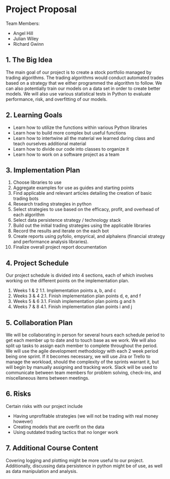 # Project Proposal #
Team Members:
-   Angel Hill
-   Julian Wiley
-   Richard Gwinn
## 1. The Big Idea ##
The main goal of our project is to create a stock portfolio managed by trading algorithms. The trading algorithms would conduct automated trades based on a strategy that we either programmed the algorithm to follow. We can also potentially train our models on a data set in order to create better models. We will also use various statistical tests in Python to evaluate performance, risk, and overfitting of our models.
## 2. Learning Goals ## 
-   Learn how to utilize the functions within various Python libraries
-   Learn how to build more complex but useful functions
-   Learn how to intertwine all the material we learned during class and teach ourselves additional material    
-   Learn how to divide our code into classes to organize it
-   Learn how to work on a software project as a team
## 3.  Implementation Plan ##
1.  Choose libraries to use     
2.  Aggregate examples for use as guides and starting points
3.  Find applicable and relevant articles detailing the creation of basic trading bots 
4.  Research trading strategies in python
5.  Select strategies to use based on the efficacy, profit, and overhead of each algorithm
6.  Select data persistence strategy / technology stack
7.  Build out the initial trading strategies using the applicable libraries 
8.  Record the results and iterate on the each bot 
9.  Create reports using pyfolio, empyrical, and alphalens (financial strategy and performance analysis libraries).
10.  Finalize overall project report documentation
## 4. Project Schedule ##
Our project schedule is divided into 4 sections, each of which involves working on the different points on the implementation plan. 
1.  Weeks 1 & 2 
	1.1.  Implementation points a, b, and c
2.  Weeks 3 & 4
	2.1.  Finish implementation plan points d, e, and f
3.  Weeks 5 & 6 
	3.1.  Finish implementation plan points g and h
4.  Weeks 7 & 8
	4.1.  Finish implementation plan points i and j

## 5. Collaboration Plan ##
We will be collaborating in person for several hours each schedule period to get each member up to date and to touch base as we work. We will also split up tasks to assign each member to complete throughout the period. We will use the agile development methodology with each 2 week period being one sprint. If it becomes necessary, we will use Jira or Trello to manage the workload, should the complexity of the sprints warrant it, but will begin by manually assigning and tracking work. Slack will be used to communicate between team members for problem solving, check-ins, and miscellaneous items between meetings.
## 6. Risks ##
Certain risks with our project include
-   Having unprofitable strategies (we will not be trading with real money however)
-   Creating models that are overfit on the data    
-   Using outdated trading tactics that no longer work
## 7. Additional Course Content ##
Covering logging and plotting might be more useful to our project. Additionally, discussing data persistence in python might be of use, as well as data manipulation and analysis.
